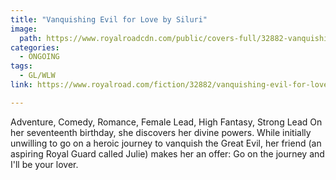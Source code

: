 ```yaml
---
title: "Vanquishing Evil for Love by Siluri"
image:
  path: https://www.royalroadcdn.com/public/covers-full/32882-vanquishing-evil-for-love.jpg
categories:
  - ONGOING
tags:
  - GL/WLW
link: https://www.royalroad.com/fiction/32882/vanquishing-evil-for-love

---
```

Adventure, Comedy, Romance, Female Lead, High Fantasy, Strong Lead
On her seventeenth birthday, she discovers her divine powers. While initially unwilling to go on a heroic journey to vanquish the Great Evil, her friend (an aspiring Royal Guard called Julie) makes her an offer: Go on the journey and I'll be your lover.

